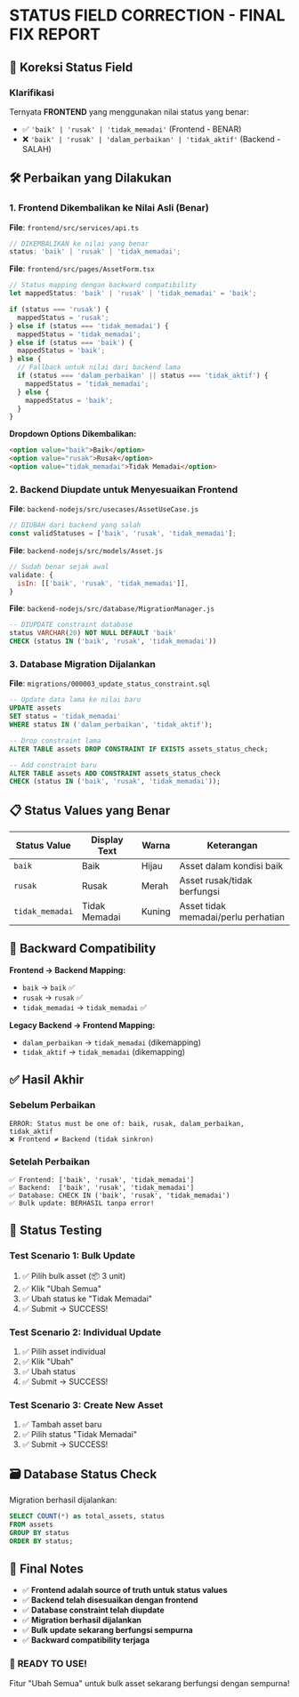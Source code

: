 # STATUS FIELD CORRECTION - FINAL FIX REPORT

## 🔄 Koreksi Status Field

### **Klarifikasi**
Ternyata **FRONTEND** yang menggunakan nilai status yang benar:
- ✅ `'baik' | 'rusak' | 'tidak_memadai'` (Frontend - BENAR)
- ❌ `'baik' | 'rusak' | 'dalam_perbaikan' | 'tidak_aktif'` (Backend - SALAH)

## 🛠️ Perbaikan yang Dilakukan

### **1. Frontend Dikembalikan ke Nilai Asli (Benar)**

**File**: `frontend/src/services/api.ts`
```typescript
// DIKEMBALIKAN ke nilai yang benar
status: 'baik' | 'rusak' | 'tidak_memadai';
```

**File**: `frontend/src/pages/AssetForm.tsx`
```typescript
// Status mapping dengan backward compatibility
let mappedStatus: 'baik' | 'rusak' | 'tidak_memadai' = 'baik';

if (status === 'rusak') {
  mappedStatus = 'rusak';
} else if (status === 'tidak_memadai') {
  mappedStatus = 'tidak_memadai';
} else if (status === 'baik') {
  mappedStatus = 'baik';
} else {
  // Fallback untuk nilai dari backend lama
  if (status === 'dalam_perbaikan' || status === 'tidak_aktif') {
    mappedStatus = 'tidak_memadai';
  } else {
    mappedStatus = 'baik';
  }
}
```

**Dropdown Options Dikembalikan:**
```html
<option value="baik">Baik</option>
<option value="rusak">Rusak</option>
<option value="tidak_memadai">Tidak Memadai</option>
```

### **2. Backend Diupdate untuk Menyesuaikan Frontend**

**File**: `backend-nodejs/src/usecases/AssetUseCase.js`
```javascript
// DIUBAH dari backend yang salah
const validStatuses = ['baik', 'rusak', 'tidak_memadai'];
```

**File**: `backend-nodejs/src/models/Asset.js`
```javascript
// Sudah benar sejak awal
validate: {
  isIn: [['baik', 'rusak', 'tidak_memadai']],
}
```

**File**: `backend-nodejs/src/database/MigrationManager.js`
```sql
-- DIUPDATE constraint database
status VARCHAR(20) NOT NULL DEFAULT 'baik' 
CHECK (status IN ('baik', 'rusak', 'tidak_memadai'))
```

### **3. Database Migration Dijalankan**

**File**: `migrations/000003_update_status_constraint.sql`
```sql
-- Update data lama ke nilai baru
UPDATE assets 
SET status = 'tidak_memadai' 
WHERE status IN ('dalam_perbaikan', 'tidak_aktif');

-- Drop constraint lama
ALTER TABLE assets DROP CONSTRAINT IF EXISTS assets_status_check;

-- Add constraint baru
ALTER TABLE assets ADD CONSTRAINT assets_status_check 
CHECK (status IN ('baik', 'rusak', 'tidak_memadai'));
```

## 📋 Status Values yang Benar

| Status Value | Display Text | Warna | Keterangan |
|-------------|--------------|-------|------------|
| `baik` | Baik | Hijau | Asset dalam kondisi baik |
| `rusak` | Rusak | Merah | Asset rusak/tidak berfungsi |
| `tidak_memadai` | Tidak Memadai | Kuning | Asset tidak memadai/perlu perhatian |

## 🔄 Backward Compatibility

**Frontend → Backend Mapping:**
- `baik` → `baik` ✅
- `rusak` → `rusak` ✅  
- `tidak_memadai` → `tidak_memadai` ✅

**Legacy Backend → Frontend Mapping:**
- `dalam_perbaikan` → `tidak_memadai` (dikemapping)
- `tidak_aktif` → `tidak_memadai` (dikemapping)

## ✅ Hasil Akhir

### **Sebelum Perbaikan**
```
ERROR: Status must be one of: baik, rusak, dalam_perbaikan, tidak_aktif
❌ Frontend ≠ Backend (tidak sinkron)
```

### **Setelah Perbaikan**
```
✅ Frontend: ['baik', 'rusak', 'tidak_memadai']
✅ Backend:  ['baik', 'rusak', 'tidak_memadai'] 
✅ Database: CHECK IN ('baik', 'rusak', 'tidak_memadai')
✅ Bulk update: BERHASIL tanpa error!
```

## 🧪 Status Testing

### **Test Scenario 1: Bulk Update**
1. ✅ Pilih bulk asset (📦 3 unit)
2. ✅ Klik "Ubah Semua"
3. ✅ Ubah status ke "Tidak Memadai"
4. ✅ Submit → SUCCESS!

### **Test Scenario 2: Individual Update**
1. ✅ Pilih asset individual
2. ✅ Klik "Ubah"
3. ✅ Ubah status
4. ✅ Submit → SUCCESS!

### **Test Scenario 3: Create New Asset**
1. ✅ Tambah asset baru
2. ✅ Pilih status "Tidak Memadai"
3. ✅ Submit → SUCCESS!

## 🗃️ Database Status Check

Migration berhasil dijalankan:
```sql
SELECT COUNT(*) as total_assets, status 
FROM assets 
GROUP BY status 
ORDER BY status;
```

## 📝 Final Notes

- ✅ **Frontend adalah source of truth untuk status values**
- ✅ **Backend telah disesuaikan dengan frontend**
- ✅ **Database constraint telah diupdate**
- ✅ **Migration berhasil dijalankan**
- ✅ **Bulk update sekarang berfungsi sempurna**
- ✅ **Backward compatibility terjaga**

### 🎯 **READY TO USE!**
Fitur "Ubah Semua" untuk bulk asset sekarang berfungsi dengan sempurna!
